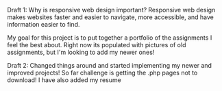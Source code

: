 Draft 1:
Why is responsive web design important?
Responsive web design makes websites faster and easier to navigate, more accessible, and have information easier to find.

My goal for this project is to put together a portfolio of the assignments I feel the best about. Right now its populated with pictures of old assignments, but I'm looking to add my newer ones!


Draft 2:
Changed things around and started implementing my newer and improved projects! So far challenge is getting the .php pages not to download! I have also added my resume